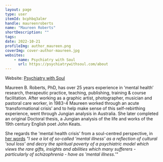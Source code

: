 ```yaml
---
layout: page
type: user
itemId: bcphbq3almr
handle: maureenroberts
name: "Maureen Roberts"
shortDescription: ""
tags:
date: 2022-10-21
profileImg: author_maureen.png
coverImg: cover-author-maureen.jpg
websites:
    - name: Psychiatry with Soul
      url: https://psychiatrywithsoul.com/about
---
```


Website: [Psychiatry with Soul](https://psychiatrywithsoul.com/about)

Maureen B. Roberts, PhD, has over 25 years experience in ‘mental health’ research, therapeutic practice, teaching, publishing, training & course facilitation. After working as a graphic artist, photographer, musician and pastoral care worker, in 1983-4 Maureen worked through an acute ‘transformational crisis’ and to help make sense of this self-rebirthing experience, went through Jungian analysis in Australia. She later completed an original Doctoral thesis, a Jungian analysis of the life and works of the 19th century English poet John Keats.

She regards the 'mental health crisis' from a soul-centred perspective, in [her words](https://content.web-repository.com/s/98148739180315323/uploads/PDF/Soul_in_Crisis-2714841.pdf) _"I see a lot of so-called 'mental illness' as a reflection of cultural 'soul loss' and decry the spiritual poverty of a psychiatric model which views the rare gifts, insights and abilities which many sufferers - particularly of schizophrenia - have as 'mental illness.'"_
